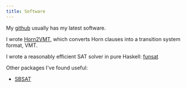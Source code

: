 ```yaml
---
title: Software
---
```


My <a href="https://github.com/dbueno">github</a> usually has my latest software.

I wrote [Horn2VMT](https://github.com/dbueno/horn2vmt), which converts Horn
clauses into a transition system format, VMT.

I wrote a reasonably efficient SAT solver in pure Haskell: <a href="https://github.com/dbueno/funsat">funsat</a></li>

Other packages I've found useful:

* [SBSAT](http://www.cs.uc.edu/~weaversa/SBSAT.html)
